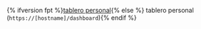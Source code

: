 {% ifversion fpt %}[tablero personal](https://github.com/dashboard){% else %} tablero personal (`https://[hostname]/dashboard`){% endif %}
